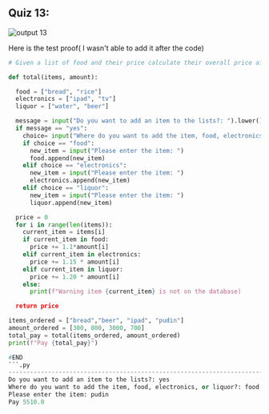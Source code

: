 ## Quiz 13:

![output 13](https://user-images.githubusercontent.com/89052189/143126333-eb0524a6-b3fd-4363-a511-b29344a4269c.PNG)

Here is the test proof( I wasn't able to add it after the code)
```.py
# Given a list of food and their price calculate their overall price after taxing

def total(items, amount):

  food = ["bread", "rice"]
  electronics = ["ipad", "tv"]
  liquor = ["water", "beer"]

  message = input("Do you want to add an item to the lists?: ").lower()
  if message == "yes":
    choice= input("Where do you want to add the item, food, electronics, or liquor?: ").lower()
    if choice == "food":
      new_item = input("Please enter the item: ")
      food.append(new_item) 
    elif choice == "electronics":
      new_item = input("Please enter the item: ")
      electronics.append(new_item)
    elif choice == "liquor":
      new_item = input("Please enter the item: ")
      liquor.append(new_item)

  price = 0
  for i in range(len(items)):
    current_item = items[i]
    if current_item in food:
      price += 1.1*amount[i]
    elif current_item in electronics:
      price += 1.15 * amount[i]
    elif current_item in liquor:
      price += 1.20 * amount[i]
    else: 
      print(f"Warning item {current_item} is not on the database)

  return price

items_ordered = ["bread","beer", "ipad", "pudin"]
amount_ordered = [300, 800, 3000, 700]
total_pay = total(items_ordered, amount_ordered)
print(f"Pay {total_pay}")

#END 
```.py
-----------------------------------------------------------------------------------------------------------------------------------------------------
Do you want to add an item to the lists?: yes
Where do you want to add the item, food, electronics, or liquor?: food
Please enter the item: pudin
Pay 5510.0
